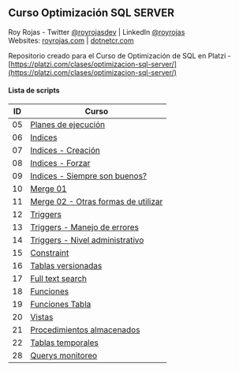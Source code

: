 ## Curso Optimización SQL SERVER

Roy Rojas - Twitter [@royrojasdev](https://twitter.com/royrojasdev) | LinkedIn [@royrojas](https://linkedin.com/in/royrojas) \
Websites: [royrojas.com](https://www.royrojas.com) | [dotnetcr.com](https://www.dotnetcr.com) 

Repositorio creado para el Curso de Optimización de SQL en Platzi - [https://platzi.com/clases/optimizacion-sql-server/](https://platzi.com/clases/optimizacion-sql-server/) 
#### Lista de scripts

| ID  | Curso                                                                                                     |
| --- | --------------------------------------------------------------------------------------------------------- |
| 05  | [Planes de ejecución](https://github.com/royrojas/Platzi-SQL-Optimizacion/tree/05-plan-ejec)              |
| 06  | [Indices](https://github.com/royrojas/Platzi-SQL-Optimizacion/tree/06-indices)                            |
| 07  | [Indices - Creación](https://github.com/royrojas/Platzi-SQL-Optimizacion/tree/07-creacion-indices)        |
| 08  | [Indices - Forzar](https://github.com/royrojas/Platzi-SQL-Optimizacion/tree/08-indices-forzar)            |
| 09  | [Indices - Siempre son buenos?](https://github.com/royrojas/Platzi-SQL-Optimizacion/tree/09-indices-siempre-son-buenos) |
| 10  | [Merge 01](https://github.com/royrojas/Platzi-SQL-Optimizacion/tree/10-merge)                             |
| 11  | [Merge 02 - Otras formas de utilizar](https://github.com/royrojas/Platzi-SQL-Optimizacion/tree/11-merge-02)                          |
| 12  | [Triggers](https://github.com/royrojas/Platzi-SQL-Optimizacion/tree/12-trigger-01)      |
| 13  | [Triggers - Manejo de errores](https://github.com/royrojas/Platzi-SQL-Optimizacion/tree/13-trigger-manejo-errores)      |
| 14  | [Triggers - Nivel administrativo](https://github.com/royrojas/Platzi-SQL-Optimizacion/tree/14-trigger-nivel-administrativo)      |
| 15  | [Constraint](https://github.com/royrojas/Platzi-SQL-Optimizacion/tree/15-constraint)      |
| 16  | [Tablas versionadas](https://github.com/royrojas/Platzi-SQL-Optimizacion/tree/16-tablas-versionadas)      |
| 17  | [Full text search](https://github.com/royrojas/Platzi-SQL-Optimizacion/tree/17-full-text-search)          |
| 18  | [Funciones](https://github.com/royrojas/Platzi-SQL-Optimizacion/tree/18-funciones)      |
| 19  | [Funciones Tabla](https://github.com/royrojas/Platzi-SQL-Optimizacion/tree/19-funciones-tabla)      |
| 20  | [Vistas](https://github.com/royrojas/Platzi-SQL-Optimizacion/tree/20-vistas)      |
| 21  | [Procedimientos almacenados](https://github.com/royrojas/Platzi-SQL-Optimizacion/tree/21-procedimientos-almacenados)      |
| 22  | [Tablas temporales](https://github.com/royrojas/Platzi-SQL-Optimizacion/tree/22-tablas-temporales)      |
| 28  | [Querys monitoreo](https://github.com/royrojas/Platzi-SQL-Optimizacion/tree/28-querys-monitoreo)      |








